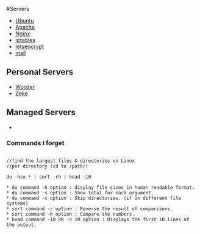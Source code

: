 #Servers

* [Ubuntu](ubuntu.md)
* [Apache](apache.md)
* [Nginx](nginx.md)
* [iptables](iptables.md)
* [letsencrypt](letsencrypt.md)
* [mail](mail.md)


## Personal Servers
 - [Woozer]()
 - [Zeke]()

## Managed Servers

- []()


### Commands I forget

```

//find the largest files & directories on Linux
//per directory (cd to /path/)

du -hsx * | sort -rh | head -10

* du command -h option : display file sizes in human readable format.
* du command -s option : Show total for each argument.
* du command -x option : Skip directories. (if on different file systems)
* sort command -r option : Reverse the result of comparisons.
* sort command -h option : Compare the numbers.
* head command -10 OR -n 10 option : Displays the first 10 lines of the output.



```
